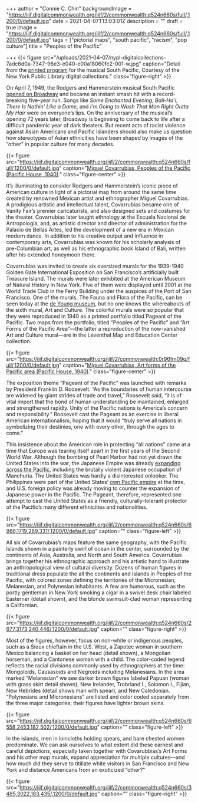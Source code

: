 +++
author = "Connie C. Chin"
backgroundImage = "https://iiif.digitalcommonwealth.org/iiif/2/commonwealth:q524n660s/full/,1200/0/default.jpg"
date = 2021-04-07T13:03:01Z
description = ""
draft = true
image = "https://iiif.digitalcommonwealth.org/iiif/2/commonwealth:q524n660s/full/,1200/0/default.jpg"
tags = ["pictorial maps", "south pacific", "racism", "pop culture"]
title = "Peoples of the Pacific"

+++
{{< figure src="/uploads/2021-04-07/nypl-digitalcollections-7adc6d0a-7347-96e3-e040-e00a18060fe2-001-w.jpg" caption="Detail from the [printed program](https://digitalcollections.nypl.org/items/7adc6d0a-7347-96e3-e040-e00a18060fe2) for the musical South Pacific, Courtesy of the New York Public Library digital collections." class="figure-right" >}}

On April 7, 1949, the Rodgers and Hammerstein musical South Pacific [opened on Broadway](https://www.vanityfair.com/style/2018/02/rodgers-hammerstein-michener-south-pacific) and became an instant smash hit with a record-breaking five-year run. Songs like _Some Enchanted Evening_, _Bali-Ha’i_, _There Is Nothin’ Like a Dame_, and _I’m Going to Wash That Man Right Outta My Hair_ were on everyone’s lips. On the anniversary of the musical’s opening 72 years later, Broadway is beginning to come back to life after a difficult pandemic year of dark theaters. But recent acts of racist violence against Asian Americans and Pacific Islanders should also make us question how stereotypes of Asian ethnicities have been shaped by images of the “other” in popular culture for many decades.

{{< figure src="https://iiif.digitalcommonwealth.org/iiif/2/commonwealth:q524n660s/full/,1200/0/default.jpg" caption="[Miguel Covarrubias, Peoples of the Pacific (Pacific House, 1940)](https://collections.leventhalmap.org/search/commonwealth:q524n348w)." class="figure-center" >}}

It’s illuminating to consider Rodgers and Hammerstein’s iconic piece of American culture in light of a pictorial map from around the same time created by renowned Mexican artist and ethnographer Miguel Covarrubias. A prodigious artistic and intellectual talent, Covarrubias became one of Vanity Fair’s premier caricaturists, and also designed sets and costumes for the theater. Covarrubias later taught ethnology at the Escuela Nacional de Antropología, and, as artistic director and director of administration for the Palacio de Bellas Artes, led the development of a new era in Mexican modern dance. In addition to his creative output and influence in contemporary arts, Covarrubias was known for his scholarly analysis of pre-Columbian art, as well as his ethnographic book Island of Bali, written after his extended honeymoon there.

Covarrubias was invited to create six oversized murals for the 1939-1940 Golden Gate International Exposition on San Francisco’s artificially built Treasure Island. The murals were later exhibited at the American Museum of Natural History in New York. Five of them were displayed until 2001 at the World Trade Club in the Ferry Building under the auspices of the Port of San Francisco. One of the murals, The Fauna and Flora of the Pacific, can be seen today at the [de Young museum](https://www.famsf.org/press-room/covarrubias-mural-now-view-de-young), but no one knows the whereabouts of the sixth mural, Art and Culture. The colorful murals were so popular that they were reproduced in 1940 as a printed portfolio titled Pageant of the Pacific. Two maps from the portfolio, titled “Peoples of the Pacific” and “Art Forms of the Pacific Area”—the latter a reproduction of the now-vanished Art and Culture mural—are in the Leventhal Map and Education Center collection.

{{< figure src="https://iiif.digitalcommonwealth.org/iiif/2/commonwealth:0r96fm09q/full/,1200/0/default.jpg" caption="[Miguel Covarrubias, Art forms of the Pacific area (Pacific House, 1940)](https://collections.leventhalmap.org/search/commonwealth:0r96fm08f)." class="figure-center" >}}

The exposition theme “Pageant of the Pacific” was launched with remarks by President Franklin D. Roosevelt. “As the boundaries of human intercourse are widened by giant strides of trade and travel,” Roosevelt said, “it is of vital import that the bond of human understanding be maintained, enlarged and strengthened rapidly. Unity of the Pacific nations is America’s concern and responsibility.” Roosevelt cast the Pageant as an exercise in liberal American internationalism, hoping that it would “truly serve all nations in symbolizing their destinies, one with every other, through the ages to come.”

This insistence about the American role in protecting “all nations” came at a time that Europe was tearing itself apart in the first years of the Second World War. Although the bombing of Pearl Harbor had not yet drawn the United States into the war, the Japanese Empire was already [expanding across the Pacific](https://www.leventhalmap.org/digital-exhibitions/bending-lines/why-persuade/1.6.1/), including the brutally violent Japanese occupation of Manchuria. The United States was hardly a disinterested onlooker. The Philippines were part of the United States’ [own Pacific empire](https://www.youtube.com/watch?v=dRVF9FJLUfY&ab_channel=GBHForumNetwork) at the time, and U.S. foreign policy was already moving to counter the expansion of Japanese power in the Pacific. The Pageant, therefore, represented one attempt to cast the United States as a friendly, culturally-tolerant protector of the Pacific’s many different ethnicities and nationalities.

{{< figure src="https://iiif.digitalcommonwealth.org/iiif/2/commonwealth:q524n660s/6988,1719,289,331/,1200/0/default.jpg" caption="" class="figure-left" >}} 

All six of Covarrubias’s maps feature the same geography, with the Pacific Islands shown in a painterly swirl of ocean in the center, surrounded by the continents of Asia, Australia, and North and South America. Covarrubias brings together his ethnographic approach and his artistic hand to illustrate an anthropological view of cultural diversity. Dozens of human figures in traditional dress populate the all the continents and islands in Peoples of the Pacific, with colored zones defining the territories of the Micronesian, Melanesian, and Polynesian inhabitants. A few are humorous, such as the portly gentleman in New York smoking a cigar in a swivel desk chair labeled Easterner (detail shown), and the blonde swimsuit-clad woman representing a Californian.

{{< figure src="https://iiif.digitalcommonwealth.org/iiif/2/commonwealth:q524n660s/2677,3173,240,446/,1200/0/default.jpg" caption="" class="figure-right" >}}

Most of the figures, however, focus on non-white or indigenous peoples, such as a Sioux chieftain in the U.S. West, a Zapotec woman in southern Mexico balancing a basket on her head (detail shown), a Mongolian horseman, and a Cantonese woman with a child. The color-coded legend reflects the racial divisions commonly used by ethnographers at the time: Mongoloids, Causasoids and Negroids including Melanesians. In the area marked “Melanesian” we see darker brown figures labeled Papuan (woman with grass skirt detail shown), New Irelander, Trobriand I., Solomon I., Fijian, New Hebrides (detail shows man with spear), and New Caledonian. “Polynesians and Micronesians” are listed and color coded separately from the three major categories; their figures have lighter brown skins.

{{< figure src="https://iiif.digitalcommonwealth.org/iiif/2/commonwealth:q524n660s/6558,2453,182,502/,1200/0/default.jpg" caption="" class="figure-left" >}}

In the islands, men in loincloths holding spears, and bare chested women predominate. We can ask ourselves to what extent did these earnest and careful depictions, especially taken together with Covarubbias’s Art Forms and his other map murals, expand appreciation for multiple cultures—and how much did they serve to titillate white visitors in San Francisco and New York and distance Americans from an exoticized “other?”

{{< figure src="https://iiif.digitalcommonwealth.org/iiif/2/commonwealth:q524n660s/3485,3022,183,435/,1200/0/default.jpg" caption="" class="figure-right" >}}